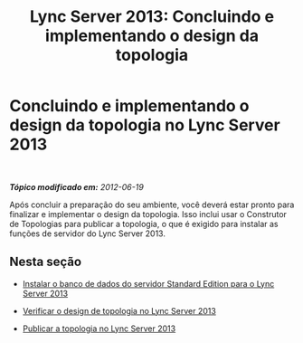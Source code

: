 ﻿---
title: 'Lync Server 2013: Concluindo e implementando o design da topologia'
TOCTitle: Concluindo e implementando o design da topologia
ms:assetid: 0d84dc98-de6f-4c85-b3f8-0b07d10dbcfc
ms:mtpsurl: https://technet.microsoft.com/pt-br/library/Gg398178(v=OCS.15)
ms:contentKeyID: 49305882
ms.date: 05/19/2016
mtps_version: v=OCS.15
ms.translationtype: HT
---

# Concluindo e implementando o design da topologia no Lync Server 2013

 

_**Tópico modificado em:** 2012-06-19_

Após concluir a preparação do seu ambiente, você deverá estar pronto para finalizar e implementar o design da topologia. Isso inclui usar o Construtor de Topologias para publicar a topologia, o que é exigido para instalar as funções de servidor do Lync Server 2013.

## Nesta seção

  - [Instalar o banco de dados do servidor Standard Edition para o Lync Server 2013](lync-server-2013-install-standard-edition-server-database.md)

  - [Verificar o design de topologia no Lync Server 2013](lync-server-2013-verify-the-topology-design.md)

  - [Publicar a topologia no Lync Server 2013](lync-server-2013-publish-the-topology.md)

